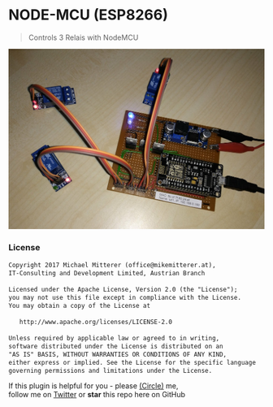 # NODE-MCU (ESP8266)
> Controls 3 Relais with NodeMCU

![Veroboard](https://github.com/MikeMitterer/cpp-conrol-nodemcu/blob/master/doc/images/veroboard.jpg?raw=true "Veroboard")


### License 

    Copyright 2017 Michael Mitterer (office@mikemitterer.at),
    IT-Consulting and Development Limited, Austrian Branch

    Licensed under the Apache License, Version 2.0 (the "License");
    you may not use this file except in compliance with the License.
    You may obtain a copy of the License at

       http://www.apache.org/licenses/LICENSE-2.0

    Unless required by applicable law or agreed to in writing,
    software distributed under the License is distributed on an
    "AS IS" BASIS, WITHOUT WARRANTIES OR CONDITIONS OF ANY KIND,
    either express or implied. See the License for the specific language
    governing permissions and limitations under the License.


If this plugin is helpful for you - please [(Circle)](http://gplus.mikemitterer.at/) me,  
follow me on [Twitter](https://twitter.com/MikeMitterer) 
or **star** this repo here on GitHub